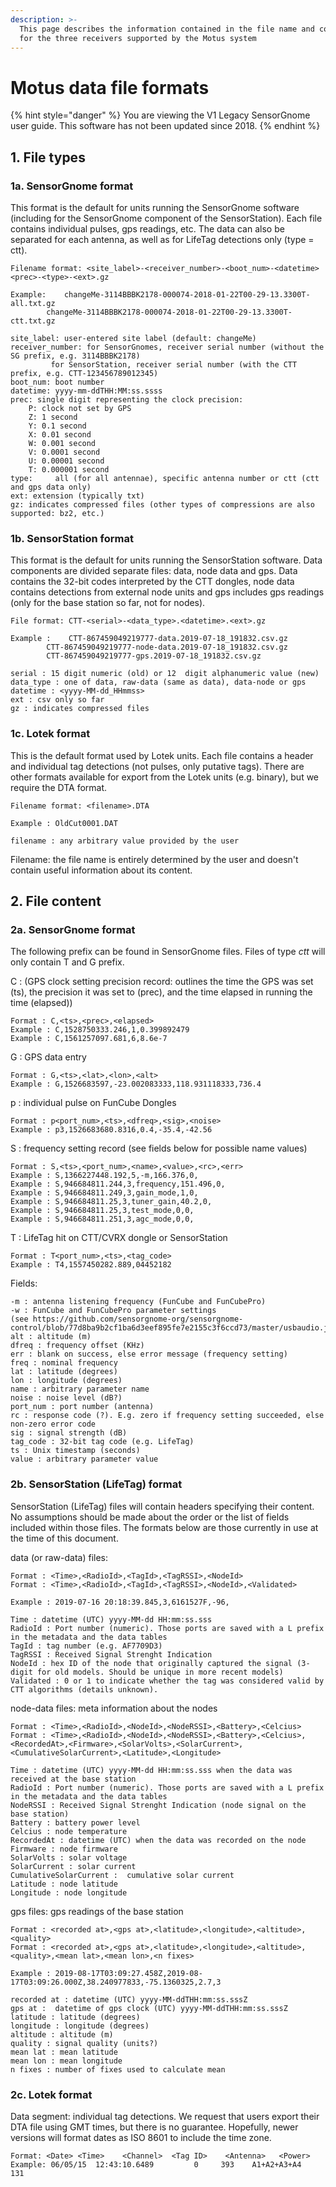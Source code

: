 ```yaml
---
description: >-
  This page describes the information contained in the file name and contents
  for the three receivers supported by the Motus system
---
```


# Motus data file formats

{% hint style="danger" %}
You are viewing the V1 Legacy SensorGnome user guide. This software has not been updated since 2018.
{% endhint %}

## 1. File types

### 1a. SensorGnome format

This format is the default for units running the SensorGnome software (including for the SensorGnome component of the SensorStation). Each file contains individual pulses, gps readings, etc. The data can also be separated for each antenna, as well as for LifeTag detections only (type = ctt).

```
Filename format: <site_label>-<receiver_number>-<boot_num>-<datetime><prec>-<type>-<ext>.gz

Example:    changeMe-3114BBBK2178-000074-2018-01-22T00-29-13.3300T-all.txt.gz
        changeMe-3114BBBK2178-000074-2018-01-22T00-29-13.3300T-ctt.txt.gz

site_label: user-entered site label (default: changeMe)
receiver_number: for SensorGnomes, receiver serial number (without the SG prefix, e.g. 3114BBBK2178)
         for SensorStation, receiver serial number (with the CTT prefix, e.g. CTT-123456789012345)
boot_num: boot number
datetime: yyyy-mm-ddTHH:MM:ss.ssss
prec: single digit representing the clock precision:
    P: clock not set by GPS
    Z: 1 second
    Y: 0.1 second
    X: 0.01 second
    W: 0.001 second
    V: 0.0001 second
    U: 0.00001 second
    T: 0.000001 second
type:     all (for all antennae), specific antenna number or ctt (ctt and gps data only)
ext: extension (typically txt)            
gz: indicates compressed files (other types of compressions are also supported: bz2, etc.)
```

### 1b. SensorStation format

This format is the default for units running the SensorStation software. Data components are divided separate files: data, node data and gps. Data contains the 32-bit codes interpreted by the CTT dongles, node data contains detections from external node units and gps includes gps readings (only for the base station so far, not for nodes).

```
File format: CTT-<serial>-<data_type>.<datetime>.<ext>.gz

Example :    CTT-867459049219777-data.2019-07-18_191832.csv.gz
        CTT-867459049219777-node-data.2019-07-18_191832.csv.gz
        CTT-867459049219777-gps.2019-07-18_191832.csv.gz

serial : 15 digit numeric (old) or 12  digit alphanumeric value (new)
data_type : one of data, raw-data (same as data), data-node or gps
datetime : <yyyy-MM-dd_HHmmss>
ext : csv only so far
gz : indicates compressed files
```

### 1c. Lotek format

This is the default format used by Lotek units. Each file contains a header and individual tag detections (not pulses, only putative tags). There are other formats available for export from the Lotek units (e.g. binary), but we require the DTA format.

```
Filename format: <filename>.DTA

Example : OldCut0001.DAT

filename : any arbitrary value provided by the user
```

Filename: the file name is entirely determined by the user and doesn't contain useful information about its content.

## 2. File content

### 2a. SensorGnome format

The following prefix can be found in SensorGnome files. Files of type _ctt_ will only contain T and G prefix.

C : (GPS clock setting precision record: outlines the time the GPS was set (ts), the precision it was set to (prec), and the time elapsed in running the time (elapsed))

```
Format : C,<ts>,<prec>,<elapsed>
Example : C,1528750333.246,1,0.399892479
Example : C,1561257097.681,6,8.6e-7
```

G : GPS data entry

```
Format : G,<ts>,<lat>,<lon>,<alt>
Example : G,1526683597,-23.002083333,118.931118333,736.4
```

p : individual pulse on FunCube Dongles

```
Format : p<port_num>,<ts>,<dfreq>,<sig>,<noise>
Example : p3,1526683680.8316,0.4,-35.4,-42.56
```

S : frequency setting record (see fields below for possible name values)

```
Format : S,<ts>,<port_num>,<name>,<value>,<rc>,<err>
Example : S,1366227448.192,5,-m,166.376,0,
Example : S,946684811.244,3,frequency,151.496,0,
Example : S,946684811.249,3,gain_mode,1,0,
Example : S,946684811.25,3,tuner_gain,40.2,0,
Example : S,946684811.25,3,test_mode,0,0,
Example : S,946684811.251,3,agc_mode,0,0,
```

T : LifeTag hit on CTT/CVRX dongle or SensorStation

```
Format : T<port_num>,<ts>,<tag_code>
Example : T4,1557450282.889,04452182
```

Fields:

```
-m : antenna listening frequency (FunCube and FunCubePro)
-w : FunCube and FunCubePro parameter settings
(see https://github.com/sensorgnome-org/sensorgnome-control/blob/77d8ba9b2cf1ba6d3eef895fe7e2155c3f6ccd73/master/usbaudio.js#L32)
alt : altitude (m)
dfreq : frequency offset (KHz)
err : blank on success, else error message (frequency setting)
freq : nominal frequency
lat : latitude (degrees)
lon : longitude (degrees)
name : arbitrary parameter name
noise : noise level (dB?)
port_num : port number (antenna)
rc : response code (?). E.g. zero if frequency setting succeeded, else non-zero error code
sig : signal strength (dB)
tag_code : 32-bit tag code (e.g. LifeTag)
ts : Unix timestamp (seconds)
value : arbitrary parameter value
```

### 2b. SensorStation (LifeTag) format

SensorStation (LifeTag) files will contain headers specifying their content. No assumptions should be made about the order or the list of fields included within those files. The formats below are those currently in use at the time of this document.

data (or raw-data) files:

```
Format : <Time>,<RadioId>,<TagId>,<TagRSSI>,<NodeId>
Format : <Time>,<RadioId>,<TagId>,<TagRSSI>,<NodeId>,<Validated>

Example : 2019-07-16 20:18:39.845,3,6161527F,-96,

Time : datetime (UTC) yyyy-MM-dd HH:mm:ss.sss
RadioId : Port number (numeric). Those ports are saved with a L prefix in the metadata and the data tables
TagId : tag number (e.g. AF7709D3)
TagRSSI : Received Signal Strenght Indication
NodeId : hex ID of the node that originally captured the signal (3-digit for old models. Should be unique in more recent models)
Validated : 0 or 1 to indicate whether the tag was considered valid by CTT algorithms (details unknown).
```

node-data files: meta information about the nodes

```
Format : <Time>,<RadioId>,<NodeId>,<NodeRSSI>,<Battery>,<Celcius>
Format : <Time>,<RadioId>,<NodeId>,<NodeRSSI>,<Battery>,<Celcius>,<RecordedAt>,<Firmware>,<SolarVolts>,<SolarCurrent>,<CumulativeSolarCurrent>,<Latitude>,<Longitude>

Time : datetime (UTC) yyyy-MM-dd HH:mm:ss.sss when the data was received at the base station
RadioId : Port number (numeric). Those ports are saved with a L prefix in the metadata and the data tables
NodeRSSI : Received Signal Strenght Indication (node signal on the base station)
Battery : battery power level
Celcius : node temperature
RecordedAt : datetime (UTC) when the data was recorded on the node
Firmware : node firmware
SolarVolts : solar voltage
SolarCurrent : solar current
CumulativeSolarCurrent :  cumulative solar current
Latitude : node latitude
Longitude : node longitude
```

gps files: gps readings of the base station

```
Format : <recorded at>,<gps at>,<latitude>,<longitude>,<altitude>,<quality>
Format : <recorded at>,<gps at>,<latitude>,<longitude>,<altitude>,<quality>,<mean lat>,<mean lon>,<n fixes>

Example : 2019-08-17T03:09:27.458Z,2019-08-17T03:09:26.000Z,38.240977833,-75.1360325,2.7,3

recorded at : datetime (UTC) yyyy-MM-ddTHH:mm:ss.sssZ
gps at :  datetime of gps clock (UTC) yyyy-MM-ddTHH:mm:ss.sssZ
latitude : latitude (degrees)
longitude : longitude (degrees)
altitude : altitude (m)
quality : signal quality (units?)
mean lat : mean latitude
mean lon : mean longitude
n fixes : number of fixes used to calculate mean
```

### 2c. Lotek format

Data segment: individual tag detections. We request that users export their DTA file using GMT times, but there is no guarantee. Hopefully, newer versions will format dates as ISO 8601 to include the time zone.

```
Format: <Date> <Time>    <Channel>  <Tag ID>    <Antenna>   <Power>
Example: 06/05/15  12:43:10.6489         0     393    A1+A2+A3+A4     131
```
